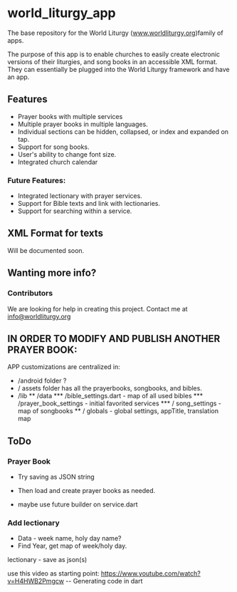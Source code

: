 # world_liturgy_app

The base repository for the World Liturgy (www.worldliturgy.org)family of apps.

The purpose of this app is to enable churches to easily create electronic versions of their liturgies, and song books in an accessible XML format. They can essentially be plugged into the World Liturgy framework and have an app.


## Features
* Prayer books with multiple services
* Multiple prayer books in multiple languages.
* Individual sections can be hidden, collapsed, or index and expanded on tap.
* Support for song books.
* User's ability to change font size.
* Integrated church calendar

### Future Features:
* Integrated lectionary with prayer services.
* Support for Bible texts and link with lectionaries.
* Support for searching within a service.


## XML Format for texts
Will be documented soon.

## Wanting more info?

### Contributors
We are looking for help in creating this project. Contact me at info@worldliturgy.org


## IN ORDER TO MODIFY AND PUBLISH ANOTHER PRAYER BOOK:
APP customizations are centralized in:
* /android folder ?
* / assets folder has all the prayerbooks, songbooks, and bibles.
* /lib
** /data 
*** /bible_settings.dart - map of all used bibles
*** /prayer_book_settings - initial favorited services
*** / song_settings - map of songbooks
** / globals  - global settings, appTitle, translation map




## ToDo

### Prayer Book
* Try saving as JSON string
* Then load and create prayer books as needed.

* maybe use future builder on service.dart

### Add lectionary
* Data - week name, holy day name?
* Find Year, get map of week/holy day.

lectionary - save as json(s)



use this video as starting point: https://www.youtube.com/watch?v=H4HWB2Pmgcw -- Generating code in dart